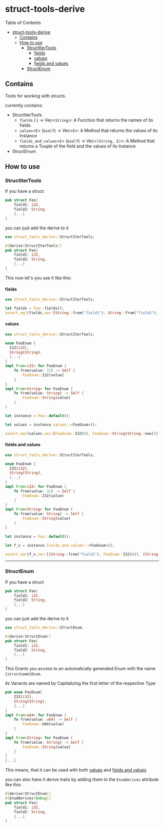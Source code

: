 # struct-tools-derive

Table of Contents

- [struct-tools-derive](#struct-tools-derive)
  - [Contains](#contains)
  - [How to use](#how-to-use)
    - [StructIterTools](#structitertools)
      - [fields](#fields)
      - [values](#values)
      - [fields and values](#fields-and-values)
    - [StructEnum](#structenum)

## Contains

Tools for working with structs.

currently contains:

- StructIterTools
  - `fields` ( ) -> Vec<`String`>: A Function that returns the names of its fields
  - `values`<`E`> (`&self`) -> Vec<`E`>: A Method that returns the values of its Instance
  - `fields_and_values`<`E`> (`&self`) -> Vec<`(String, E)`>: A Method that returns a Touple of the field and the values of its Instance
- StructEnum

## How to use

### StructIterTools

If you have a struct

```rust
pub struct Foo{
    field1: i32,
    field2: String,
    {...}
}
```

you can just add the derive to it

```rust
use struct_tools_derive::StructIterTools;

#[derive(StructIterTools)]
pub struct Foo{
    field1: i32,
    field2: String,
    {...}
}
```

This now let's you use it like this:

#### fields

```rust
use struct_tools_derive::StructIterTools;

let fields = Foo::fields();
assert_eq!(fields,vec![String::from("field1"), String::from("field2"),...])
```

#### values

```rust
use struct_tools_derive::StructIterTools;

enum FooEnum {
  I32(i32),
  String(String),
  {...}
}
impl From<i32> for FooEnum {
    fn from(value: 32) -> Self {
        FooEnum::I32(value)
    }
}
impl From<String> for FooEnum {
    fn from(value: String) -> Self {
        FooEnum::String(value)
    }
}

let instance = Foo::default();

let values = instance.values::<FooEnum>();

assert_eq!(values,vec![FooEnum::I32(0), FooEnum::String(String::new()),...])
```

#### fields and values

```rust
use struct_tools_derive::StructIterTools;

enum FooEnum {
  I32(i32),
  String(String),
  {...}
}
impl From<i32> for FooEnum {
    fn from(value: 32) -> Self {
        FooEnum::I32(value)
    }
}
impl From<String> for FooEnum {
    fn from(value: String) -> Self {
        FooEnum::String(value)
    }
}

let instance = Foo::default();

let f_v = instance.fields_and_values::<FooEnum>();

assert_eq!(f_v,vec![(String::from("field1"), FooEnum::I32(0)), (String::from("field2"), FooEnum::String(String::new())),...])
```

---

### StructEnum

If you have a struct

```rust
pub struct Foo{
    field1: i32,
    field2: String,
    {...}
}
```

you can just add the derive to it

```rust
use struct_tools_derive::StructEnum;

#[derive(StructEnum)]
pub struct Foo{
    field1: i32,
    field2: String,
    {...}
}
```

This Grants you access to an automatically generated Enum with the name `{structname}Enum`.

its Variants are named by Capitalizing the first letter of the respective Type

```rust
pub enum FooEnum{
    I32(i32),
    String(String),
    {...}
}
impl From<u64> for FooEnum {
    fn from(value: u64) -> Self {
        FooEnum::U64(value)
    }
}
impl From<String> for FooEnum {
    fn from(value: String) -> Self {
        FooEnum::String(value)
    }
}
{...}
```

This means, that it can be used with both [values](#values) and [fields and values](#fields-and-values)

you can also have it derive traits by adding them to the `EnumDerives` attribute like this:

```rust
#[derive(StructEnum)]
#[EnumDerives(Debug)]
pub struct Foo{
    field1: i32,
    field2: String,
    {...}
}
```
